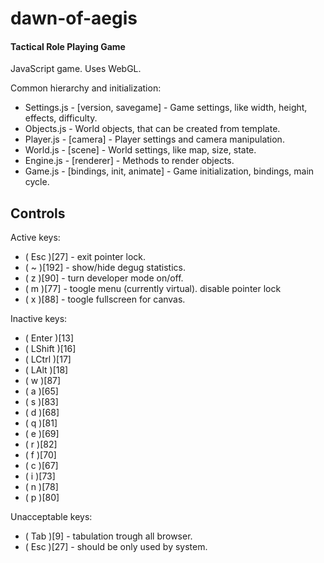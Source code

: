 dawn-of-aegis
=============
#### Tactical Role Playing Game ####

JavaScript game. Uses WebGL.

Common hierarchy and initialization:
* Settings.js - [version, savegame] - Game settings, like width, height, effects, difficulty.
* Objects.js - World objects, that can be created from template.
* Player.js - [camera] - Player settings and camera manipulation.
* World.js - [scene] - World settings, like map, size, state.
* Engine.js - [renderer] - Methods to render objects.
* Game.js - [bindings, init, animate] - Game initialization, bindings, main cycle.

## Controls ##
Active keys:
* ( Esc )[27] - exit pointer lock.
* ( ~ )[192] - show/hide degug statistics.
* ( z )[90]  - turn developer mode on/off.
* ( m )[77] - toogle menu (currently virtual). disable pointer lock
* ( x )[88] - toogle fullscreen for canvas.

Inactive keys:

* ( Enter )[13]
* ( LShift )[16]
* ( LCtrl )[17]
* ( LAlt )[18]
* ( w )[87]
* ( a )[65]
* ( s )[83]
* ( d )[68]
* ( q )[81]
* ( e )[69]
* ( r )[82]
* ( f )[70]
* ( c )[67]
* ( i )[73]
* ( n )[78]
* ( p )[80]

Unacceptable keys:
* ( Tab )[9] - tabulation trough all browser.
* ( Esc )[27] - should be only used by system.
